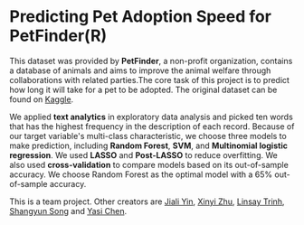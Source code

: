 # Predicting Pet Adoption Speed for PetFinder(R)

This dataset was provided by **PetFinder**, a non-profit organization, contains a database of animals and aims to improve the animal welfare through collaborations with related parties.The core task of this project is to predict how long it will take for a pet to be adopted. The original dataset can be found on [Kaggle](https://www.kaggle.com/ivotimev/petfinder-adoption-prediction-segmented-1#train_preprocessed.csv). 

We applied **text analytics** in exploratory data analysis and picked ten words that has the highest frequency in the description of each record. Because of our target variable's multi-class characteristic, we choose three models to make prediction, including **Random Forest**, **SVM**, and **Multinomial logistic regression**. We used **LASSO** and **Post-LASSO** to reduce overfitting. We also used **cross-validation** to compare models based on its out-of-sample accuracy. We choose Random Forest as the optimal model with a 65% out-of-sample accuracy.


This is a team project. Other creators are [Jiali Yin](https://www.linkedin.com/in/jiali-yin/), [Xinyi Zhu](https://www.linkedin.com/in/xinyi-zhu/), [Linsay Trinh](https://www.linkedin.com/in/lindsay-trinh/), [Shangyun Song](https://www.linkedin.com/in/shangyun-song/) and [Yasi Chen](https://www.linkedin.com/in/yasi-chen-214a8418a/).

